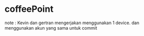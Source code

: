 # coffeePoint
note : Kevin dan gertran mengerjakan menggunakan 1 device. dan menggunakan akun yang sama untuk commit
